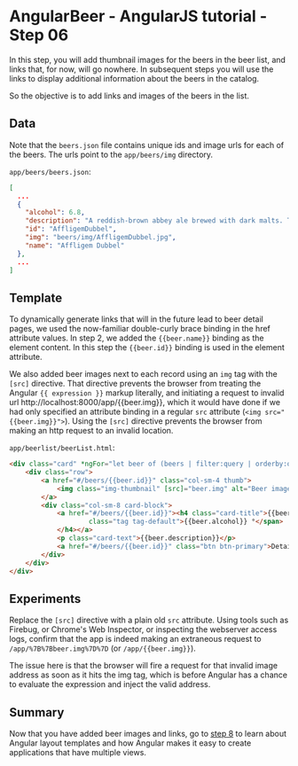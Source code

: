 # AngularBeer - AngularJS tutorial - Step 06 #

In this step, you will add thumbnail images for the beers in the beer list, and links that, for now, will go nowhere. In subsequent steps you will use the links to display additional information about the beers in the catalog.

So the objective is to add links and images of the beers in the list.

## Data ##

Note that the `beers.json` file contains unique ids and image urls for each of the beers. The urls point to the `app/beers/img` directory.

`app/beers/beers.json`:

```json
[
  ...
  {
    "alcohol": 6.8,
    "description": "A reddish-brown abbey ale brewed with dark malts. The secondary fermentation gives a fruity aroma and a unique spicy character with a distinctive aftertaste. Secondary fermentation in the bottle.",
    "id": "AffligemDubbel",
    "img": "beers/img/AffligemDubbel.jpg",
    "name": "Affligem Dubbel"
  },
  ...
]
```


## Template ##

To dynamically generate links that will in the future lead to beer detail pages, we used the now-familiar double-curly brace binding in the href attribute values. In step 2, we added the `{{beer.name}}` binding as the element content. In this step the `{{beer.id}}` binding is used in the element attribute.

We also added beer images next to each record using an `img` tag with the `[src]` directive. That directive prevents the browser from treating the Angular `{{ expression }}` markup literally, and initiating a request to invalid url http://localhost:8000/app/{{beer.img}}, which it would have done if we had only specified an attribute binding in a regular `src` attribute (`<img src="{{beer.img}}">`). Using the `[src]` directive prevents the browser from making an http request to an invalid location.

`app/beerlist/beerList.html`:

```html
<div class="card" *ngFor="let beer of (beers | filter:query | orderby:orderProp)">
    <div class="row">
        <a href="#/beers/{{beer.id}}" class="col-sm-4 thumb">
            <img class="img-thumbnail" [src]="beer.img" alt="Beer image"/>
        </a>
        <div class="col-sm-8 card-block">
            <a href="#/beers/{{beer.id}}"><h4 class="card-title">{{beer.name}} <span
                    class="tag tag-default">{{beer.alcohol}} °</span>
            </h4></a>
            <p class="card-text">{{beer.description}}</p>
            <a href="#/beers/{{beer.id}}" class="btn btn-primary">Detail</a>
        </div>
    </div>
</div>
```

## Experiments ##

Replace the `[src]` directive with a plain old `src` attribute. Using tools such as Firebug, or Chrome's Web Inspector, or inspecting the webserver access logs, confirm that the app is indeed making an extraneous request to `/app/%7B%7Bbeer.img%7D%7D` (or `/app/{{beer.img}}`).

The issue here is that the browser will fire a request for that invalid image address as soon as it hits the img tag, which is before Angular has a chance to evaluate the expression and inject the valid address.

## Summary ##

Now that you have added beer images and links, go to [step 8](../step-08) to learn about Angular layout templates and how Angular makes it easy to create applications that have multiple views.